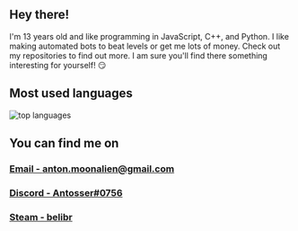 ## Hey there!
I'm 13 years old and like programming in JavaScript, C++, and Python. I like making automated bots to beat levels or get me lots of money. Check out my repositories to find out more. I am sure you'll find there something interesting for yourself! :smirk:

<!--
## Stats
<img alt="stats" src="https://github-readme-stats.vercel.app/api?username=Antosser&show_icons=true&count_private=true&theme=radical">
-->

## Most used languages
<img alt="top languages" src="https://github-readme-stats.vercel.app/api/top-langs/?username=Antosser&theme=radical&exclude_repo=website&hide=HTML&hide=Batchfile">

## You can find me on
### <a href="mailto:anton.moonalien@gmail.com">Email - anton.moonalien@gmail.com</a>
### <a href="https://discord.com/users/598883942342328322">Discord - Antosser#0756</a>
### <a href="https://steamcommunity.com/id/belibr">Steam - belibr</a>
